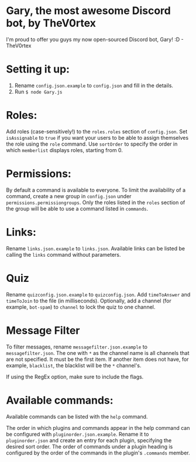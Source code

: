 # Gary, the most awesome Discord bot, by TheV0rtex
I'm proud to offer you guys my now open-sourced Discord bot, Gary! :D - TheV0rtex

# Setting it up:

1. Rename `config.json.example` to `config.json` and fill in the details.
2. Run `$ node Gary.js`

# Roles:

Add roles (case-sensitively!) to the `roles.roles` section of `config.json`. Set `isAssignable` to `true` if you want your users to be able to assign themselves the role using the `role` command. Use `sortOrder` to specify the order in which `memberlist` displays roles, starting from 0.

# Permissions:

By default a command is available to everyone. To limit the availability of a command, create a new group in `config.json` under `permissions.permissiongroups`. Only the roles listed in the `roles` section of the group will be able to use a command listed in `commands`.

# Links:

Rename `links.json.example` to `links.json`. Available links can be listed be calling the `links` command without parameters.

# Quiz

Rename `quizconfig.json.example` to `quizconfig.json`. Add `timeToAnswer` and `timeToJoin` to the file (in milliseconds). Optionally, add a channel (for example, `bot-spam`) to `channel` to lock the quiz to one channel.

# Message Filter

To filter messages, rename `messagefilter.json.example` to `messagefilter.json`. The one with `*` as the channel name is all channels that are not specified. It must be the first item. If another item does not have, for example, `blacklist`, the blacklist will be the `*` channel's.

If using the RegEx option, make sure to include the flags.

# Available commands:

Available commands can be listed with the `help` command. 

The order in which plugins and commands appear in the help command can be configured with `pluginorder.json.example`. Rename it to `pluginorder.json` and create an entry for each plugin, specifying the desired sort order. The order of commands under a plugin heading is configured by the order of the commands in the plugin's `.commands` member.
